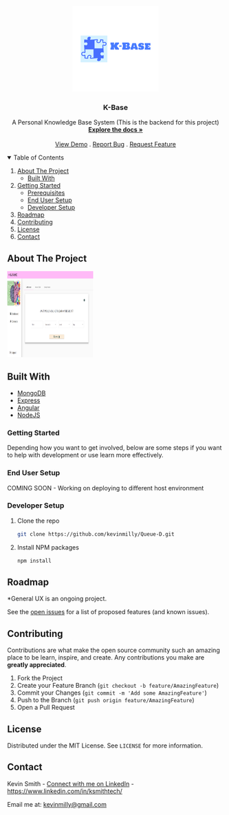<!-- PROJECT LOGO -->
<br />
<p align="center">
  <a href="">
    <img src="readme-assets/logo.png" alt="Logo" width="200" height="200">
  </a>

  <h3 align="center">K-Base</h3>

  <p align="center">
   A Personal Knowledge Base System (This is the backend for this project)
    <br />
    <a href="https://github.com/kevinmilly/K-Base-frontend"><strong>Explore the docs »</strong></a>
    <br />
    <br />
    <a href="readme-assets/kbase-demo.gif">View Demo</a>
    .
    <a href="https://github.com/kevinmilly/K-Base-frontend/issues">Report Bug</a>
    .
    <a href="https://github.com/kevinmilly/K-Base-frontend/issues">Request Feature</a>
  </p>
</p>



<!-- TABLE OF CONTENTS -->
<details open="open">
  <summary>Table of Contents</summary>
  <ol>
    <li>
      <a href="#about-the-project">About The Project</a>
      <ul>
        <li><a href="#built-with">Built With</a></li>
      </ul>
    </li>
    <li>
      <a href="#getting-started">Getting Started</a>
      <ul>
        <li><a href="#prerequisites">Prerequisites</a></li>
        <li><a href="#generaluse">End User Setup</a></li>
        <li><a href="#installation">Developer Setup</a></li>
      </ul>
    </li>
    <li><a href="#roadmap">Roadmap</a></li>
    <li><a href="#contributing">Contributing</a></li>
    <li><a href="#license">License</a></li>
    <li><a href="#contact">Contact</a></li>

  </ol>
</details>



<!-- ABOUT THE PROJECT -->
## About The Project

<img src="readme-assets/screenshot.png" alt="screenshot" width="200" height="200">


## Built With

* [MongoDB](https://www.mongodb.com/)
* [Express](https://expressjs.com/)
* [Angular](https://angular.io/)
* [NodeJS](https://nodejs.org/en/)


### Getting Started

Depending how you want to get involved, below are some steps if you want to help with development or use learn more effectively.

### End User Setup

COMING SOON - Working on deploying to different host environment

### Developer Setup

1. Clone the repo
   ```sh
   git clone https://github.com/kevinmilly/Queue-D.git
   ```
2. Install NPM packages
   ```sh
   npm install
   ```
## Roadmap

*General UX is an ongoing project.


See the [open issues](https://github.com/kevinmilly/QueueD/issues) for a list of proposed features (and known issues).

<!-- CONTRIBUTING -->
## Contributing

Contributions are what make the open source community such an amazing place to be learn, inspire, and create. Any contributions you make are **greatly appreciated**.


1. Fork the Project
2. Create your Feature Branch (`git checkout -b feature/AmazingFeature`)
3. Commit your Changes (`git commit -m 'Add some AmazingFeature'`)
4. Push to the Branch (`git push origin feature/AmazingFeature`)
5. Open a Pull Request



<!-- LICENSE -->
## License

Distributed under the MIT License. See `LICENSE` for more information.



<!-- CONTACT -->
## Contact

Kevin Smith - [Connect with me on LinkedIn](https://www.linkedin.com/in/ksmithtech/) - https://www.linkedin.com/in/ksmithtech/

Email me at: kevinmilly@gmail.com
